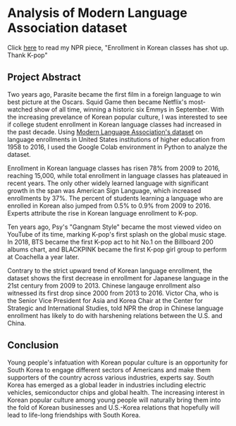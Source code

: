# Analysis of Modern Language Association dataset

Click [here](https://www.npr.org/2022/10/19/1129380984/korean-language-classes-us-colleges-k-pop-parasite-squid-game) to read my NPR piece, "Enrollment in Korean classes has shot up. Thank K-pop"

## Project Abstract

Two years ago, Parasite became the first film in a foreign language to win best picture at the Oscars. Squid Game then became Netflix's most-watched show of all time, winning a historic six Emmys in September. With the increasing prevelance of Korean popular culture, I was interested to see if college student enrollment in Korean language classes had increased in the past decade. Using [Modern Language Association's dataset](https://apps.mla.org/flsurvey_search) on language enrollments in United States institutions of higher education from 1958 to 2016, I used the Google Colab environment in Python to analyze the dataset.

Enrollment in Korean language classes has risen 78% from 2009 to 2016, reaching 15,000, while total enrollment in language classes has plateaued in recent years. The only other widely learned language with significant growth in the span was American Sign Language, which increased enrollments by 37%. The percent of students learning a language who are enrolled in Korean also jumped from 0.5% to 0.9% from 2009 to 2016. Experts attribute the rise in Korean language enrollment to K-pop.

Ten years ago, Psy's "Gangnam Style" became the most viewed video on YouTube of its time, marking K-pop's first splash on the global music stage. In 2018, BTS became the first K-pop act to hit No.1 on the Billboard 200 albums chart, and BLACKPINK became the first K-pop girl group to perform at Coachella a year later.

Contrary to the strict upward trend of Korean language enrollment, the dataset shows the first decrease in enrollment for Japanese language in the 21st century from 2009 to 2013. Chinese langauge enrollment also witnessed its first drop since 2000 from 2013 to 2016. Victor Cha, who is the Senior Vice President for Asia and Korea Chair at the Center for Strategic and International Studies, told NPR the drop in Chinese language enrollment has likely to do with harshening relations between the U.S. and China. 

## Conclusion

Young people's infatuation with Korean popular culture is an opportunity for South Korea to engage different sectors of Americans and make them supporters of the country across various industries, experts say. South Korea has emerged as a global leader in industries including electric vehicles, semiconductor chips and global health. The increasing interest in Korean popular culture among young people will naturally bring them into the fold of Korean businesses and U.S.-Korea relations that hopefully will lead to life-long friendships with South Korea.

